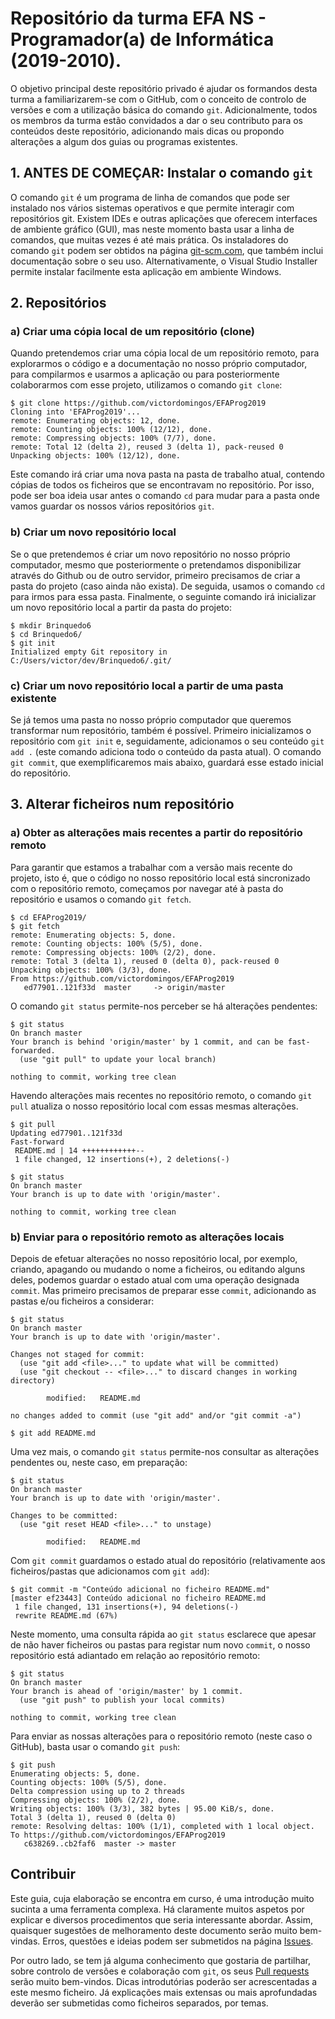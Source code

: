 
# Repositório da turma EFA NS - Programador(a) de Informática (2019-2010). 

O objetivo principal deste repositório privado é ajudar os formandos desta turma a familiarizarem-se com o GitHub, com o conceito de controlo de versões e com a utilização básica do comando `git`. Adicionalmente, todos os membros da turma estão convidados a dar o seu contributo para os conteúdos deste repositório, adicionando mais dicas ou propondo alterações a algum dos guias ou programas existentes.


## 1. ANTES DE COMEÇAR: Instalar o comando `git`

O comando `git` é um programa de linha de comandos que pode ser instalado nos vários sistemas operativos e que permite interagir com repositórios git. Existem IDEs e outras aplicações que oferecem interfaces de ambiente gráfico (GUI), mas neste momento basta usar a linha de comandos, que muitas vezes é até mais prática. Os instaladores do comando `git` podem ser obtidos na página [git-scm.com](https://git-scm.com/), que também inclui documentação sobre o seu uso. Alternativamente, o Visual Studio Installer permite instalar facilmente esta aplicação em ambiente Windows.


## 2. Repositórios
### a) Criar uma cópia local de um repositório (clone)

Quando pretendemos criar uma cópia local de um repositório remoto, para explorarmos o código e a documentação no nosso próprio computador, para compilarmos e usarmos a aplicação ou para posteriormente colaborarmos com esse projeto, utilizamos o comando `git clone`:

```
$ git clone https://github.com/victordomingos/EFAProg2019
Cloning into 'EFAProg2019'...
remote: Enumerating objects: 12, done.
remote: Counting objects: 100% (12/12), done.
remote: Compressing objects: 100% (7/7), done.
remote: Total 12 (delta 2), reused 3 (delta 1), pack-reused 0
Unpacking objects: 100% (12/12), done.
```

Este comando irá criar uma nova pasta na pasta de trabalho atual, contendo cópias de todos os ficheiros que se encontravam no repositório. Por isso, pode ser boa ideia usar antes o comando `cd` para mudar para a pasta onde vamos guardar os nossos vários repositórios `git`.


### b) Criar um novo repositório local

Se o que pretendemos é criar um novo repositório no nosso próprio computador, mesmo que posteriormente o pretendamos disponibilizar através do Github ou de outro servidor, primeiro precisamos de criar a pasta do projeto (caso ainda não exista). De seguida, usamos o comando `cd` para irmos para essa pasta. Finalmente, o seguinte comando irá inicializar um novo repositório local a partir da pasta do projeto:

```
$ mkdir Brinquedo6
$ cd Brinquedo6/
$ git init
Initialized empty Git repository in C:/Users/victor/dev/Brinquedo6/.git/
```


### c) Criar um novo repositório local a partir de uma pasta existente

Se já temos uma pasta no nosso próprio computador que queremos transformar num repositório, também é possível. Primeiro inicializamos o repositório com `git init` e, seguidamente, adicionamos o seu conteúdo `git add .` (este comando adiciona todo o conteúdo da pasta atual). O comando `git commit`, que exemplificaremos mais abaixo, guardará esse estado inicial do repositório.



## 3. Alterar ficheiros num repositório

### a) Obter as alterações mais recentes a partir do repositório remoto

Para garantir que estamos a trabalhar com a versão mais recente do projeto, isto é, que o código no nosso repositório local está sincronizado com o repositório remoto, começamos por navegar até à pasta do repositório e usamos o comando `git fetch`.

```
$ cd EFAProg2019/
$ git fetch
remote: Enumerating objects: 5, done.
remote: Counting objects: 100% (5/5), done.
remote: Compressing objects: 100% (2/2), done.
remote: Total 3 (delta 1), reused 0 (delta 0), pack-reused 0
Unpacking objects: 100% (3/3), done.
From https://github.com/victordomingos/EFAProg2019
   ed77901..121f33d  master     -> origin/master
```

O comando `git status` permite-nos perceber se há alterações pendentes:

```
$ git status
On branch master
Your branch is behind 'origin/master' by 1 commit, and can be fast-forwarded.
  (use "git pull" to update your local branch)

nothing to commit, working tree clean

```

Havendo alterações mais recentes no repositório remoto, o comando `git pull` atualiza o nosso repositório local com essas mesmas alterações.

```
$ git pull
Updating ed77901..121f33d
Fast-forward
 README.md | 14 ++++++++++++--
 1 file changed, 12 insertions(+), 2 deletions(-)

$ git status
On branch master
Your branch is up to date with 'origin/master'.

nothing to commit, working tree clean
```




### b) Enviar para o repositório remoto as alterações locais

Depois de efetuar alterações no nosso repositório local, por exemplo, criando, apagando ou mudando o nome a ficheiros, ou editando alguns deles, podemos guardar o estado atual com uma operação designada `commit`. Mas primeiro precisamos de preparar esse `commit`, adicionando as pastas e/ou ficheiros a considerar:

```
$ git status
On branch master
Your branch is up to date with 'origin/master'.

Changes not staged for commit:
  (use "git add <file>..." to update what will be committed)
  (use "git checkout -- <file>..." to discard changes in working directory)

        modified:   README.md

no changes added to commit (use "git add" and/or "git commit -a")

$ git add README.md
```

Uma vez mais, o comando `git status` permite-nos consultar as alterações pendentes ou, neste caso, em preparação:

```
$ git status
On branch master
Your branch is up to date with 'origin/master'.

Changes to be committed:
  (use "git reset HEAD <file>..." to unstage)

        modified:   README.md
```

Com `git commit` guardamos o estado atual do repositório (relativamente aos ficheiros/pastas que adicionamos com `git add`):

```
$ git commit -m "Conteúdo adicional no ficheiro README.md"
[master ef23443] Conteúdo adicional no ficheiro README.md
 1 file changed, 131 insertions(+), 94 deletions(-)
 rewrite README.md (67%)
```

Neste momento, uma consulta rápida ao `git status` esclarece que apesar de não haver ficheiros ou pastas para registar num novo `commit`, o nosso repositório está adiantado em relação ao repositório remoto:

```
$ git status
On branch master
Your branch is ahead of 'origin/master' by 1 commit.
  (use "git push" to publish your local commits)

nothing to commit, working tree clean
``` 

Para enviar as nossas alterações para o repositório remoto (neste caso o GitHub), basta usar o comando `git push`:

```
$ git push
Enumerating objects: 5, done.
Counting objects: 100% (5/5), done.
Delta compression using up to 2 threads
Compressing objects: 100% (2/2), done.
Writing objects: 100% (3/3), 382 bytes | 95.00 KiB/s, done.
Total 3 (delta 1), reused 0 (delta 0)
remote: Resolving deltas: 100% (1/1), completed with 1 local object.
To https://github.com/victordomingos/EFAProg2019
   c638269..cb2faf6  master -> master
```

## Contribuir

Este guia, cuja elaboração se encontra em curso, é uma introdução muito sucinta a uma ferramenta complexa. Há claramente muitos aspetos por explicar e diversos procedimentos que seria interessante abordar. Assim, quaisquer sugestões de melhoramento deste documento serão muito bem-vindas. Erros, questões e ideias podem ser submetidos na página [Issues](https://github.com/victordomingos/EFAProg2019/issues).

Por outro lado, se tem já alguma conhecimento que gostaria de partilhar, sobre controlo de versões e colaboração com `git`, os seus [Pull requests](https://github.com/victordomingos/EFAProg2019/pulls) serão muito bem-vindos. Dicas introdutórias poderão ser acrescentadas a este mesmo ficheiro. Já explicações mais extensas ou mais aprofundadas deverão ser submetidas como ficheiros separados, por temas.
